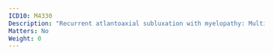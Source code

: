 ```yaml
---
ICD10: M4330
Description: "Recurrent atlantoaxial subluxation with myelopathy: Multiple sites in spine"
Matters: No
Weight: 0
---
```

